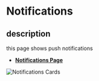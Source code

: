 # Notifications

## description

this page shows push notifications

- [**Notifications Page**](https://rakeez.com.sa/Notifications)

![Notifications Cards](/rakeez-docs/images/account/account-7-1.png)
